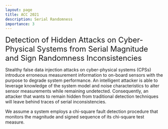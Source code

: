 ```yaml
---
layout: page
title: ACC 2021
description: Serial Randomness
importance: 3
---
```



<font size="+2.6">Detection of Hidden Attacks on Cyber-Physical Systems from Serial Magnitude and Sign Randomness Inconsistencies</font>
<br/>

Stealthy false data injection attacks on cyber-physical systems (CPSs) introduce erroneous measurement information to on-board sensors with the purpose to degrade system performance. An intelligent attacker is able to leverage knowledge of the system model and noise characteristics to alter sensor measurements while remaining undetected. Consequently, an attacker that wants to remain hidden from traditional detection techniques will leave behind traces of serial inconsistencies. 

We assume a system employs a chi-square fault detection procedure that monitors the magnitude and signed sequence of its chi-square test measure.
